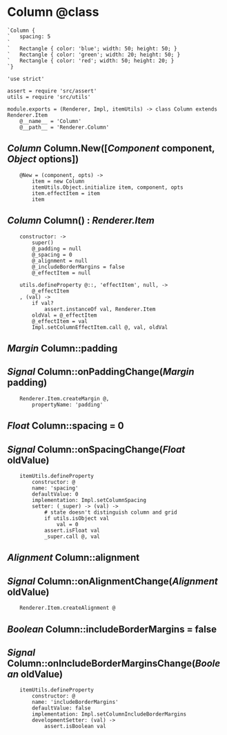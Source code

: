 Column @class
=============

```nml
`Column {
`	spacing: 5
`
`	Rectangle { color: 'blue'; width: 50; height: 50; }
`	Rectangle { color: 'green'; width: 20; height: 50; }
`	Rectangle { color: 'red'; width: 50; height: 20; }
`}
```

	'use strict'

	assert = require 'src/assert'
	utils = require 'src/utils'

	module.exports = (Renderer, Impl, itemUtils) -> class Column extends Renderer.Item
		@__name__ = 'Column'
		@__path__ = 'Renderer.Column'

*Column* Column.New([*Component* component, *Object* options])
--------------------------------------------------------------

		@New = (component, opts) ->
			item = new Column
			itemUtils.Object.initialize item, component, opts
			item.effectItem = item
			item

*Column* Column() : *Renderer.Item*
-----------------------------------

		constructor: ->
			super()
			@_padding = null
			@_spacing = 0
			@_alignment = null
			@_includeBorderMargins = false
			@_effectItem = null

		utils.defineProperty @::, 'effectItem', null, ->
			@_effectItem
		, (val) ->
			if val?
				assert.instanceOf val, Renderer.Item
			oldVal = @_effectItem
			@_effectItem = val
			Impl.setColumnEffectItem.call @, val, oldVal

*Margin* Column::padding
------------------------

## *Signal* Column::onPaddingChange(*Margin* padding)

		Renderer.Item.createMargin @,
			propertyName: 'padding'

*Float* Column::spacing = 0
---------------------------

## *Signal* Column::onSpacingChange(*Float* oldValue)

		itemUtils.defineProperty
			constructor: @
			name: 'spacing'
			defaultValue: 0
			implementation: Impl.setColumnSpacing
			setter: (_super) -> (val) ->
				# state doesn't distinguish column and grid
				if utils.isObject val
					val = 0
				assert.isFloat val
				_super.call @, val

*Alignment* Column::alignment
-----------------------------

## *Signal* Column::onAlignmentChange(*Alignment* oldValue)

		Renderer.Item.createAlignment @

*Boolean* Column::includeBorderMargins = false
----------------------------------------------

## *Signal* Column::onIncludeBorderMarginsChange(*Boolean* oldValue)

		itemUtils.defineProperty
			constructor: @
			name: 'includeBorderMargins'
			defaultValue: false
			implementation: Impl.setColumnIncludeBorderMargins
			developmentSetter: (val) ->
				assert.isBoolean val

